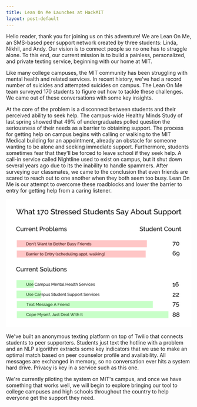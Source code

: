 ```yaml
---
title: Lean On Me Launches at HackMIT
layout: post-default
---
```


Hello reader, thank you for joining us on this adventure! We are Lean On Me, an SMS-based peer support network created by three students: Linda, Nikhil, and Andy. Our vision is to connect people so no one has to struggle alone. To this end, our current mission is to build a painless, personalized, and private texting service, beginning with our home at MIT.

Like many college campuses, the MIT community has been struggling with mental health and related services. In recent history, we've had a record number of suicides and attempted suicides on campus. The Lean On Me team surveyed 170 students to figure out how to tackle these challenges. We came out of these conversations with some key insights.

At the core of the problem is a disconnect between students and their perceived ability to seek help. The campus-wide Healthy Minds Study of last spring showed that 49% of undergraduates polled question the seriousness of their needs as a barrier to obtaining support. The process for getting help on campus begins with calling or walking to the MIT Medical building for an appointment, already an obstacle for someone wanting to be alone and seeking immediate support. Furthermore, students sometimes fear that they'll be forced to leave school if they seek help. A call-in service called Nightline used to exist on campus, but it shut down several years ago due to its the inability to handle spammers. After surveying our classmates, we came to the conclusion that even friends are scared to reach out to one another when they both seem too busy. Lean On Me is our attempt to overcome these roadblocks and lower the barrier to entry for getting help from a caring listener.


![Survey Conclusions](/img/survey_results.png "Mental Health Survey")

We've built an anonymous texting platform on top of Twilio that connects students to peer supporters. Students just text the hotline with a problem and an NLP algorithm extracts some key indicators that we use to make an optimal match based on peer counselor profile and availability. All messages are exchanged in memory, so no conversation ever hits a system hard drive. Privacy is key in a service such as this one.

We're currently piloting the system on MIT's campus, and once we have something that works well, we will begin to explore bringing our tool to college campuses and high schools throughout the country to help everyone get the support they need.

